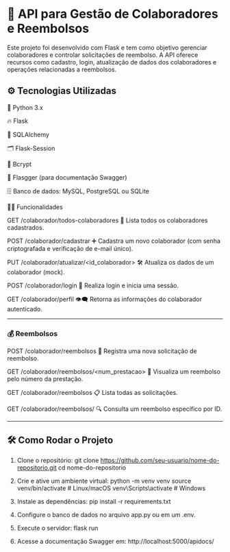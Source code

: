 # 🧩 API para Gestão de Colaboradores e Reembolsos
Este projeto foi desenvolvido com Flask e tem como objetivo gerenciar colaboradores e controlar solicitações de reembolso. A API oferece recursos como cadastro, login, atualização de dados dos colaboradores e operações relacionadas a reembolsos.

## ⚙️ Tecnologias Utilizadas
🐍 Python 3.x

🔥 Flask

🧬 SQLAlchemy

🗂️ Flask-Session

🔐 Bcrypt

📘 Flasgger (para documentação Swagger)

🗄️ Banco de dados: MySQL, PostgreSQL ou SQLite




🧑‍💼 Funcionalidades

GET /colaborador/todos-colaboradores
🔎 Lista todos os colaboradores cadastrados.

POST /colaborador/cadastrar
➕ Cadastra um novo colaborador (com senha criptografada e verificação de e-mail único).

PUT /colaborador/atualizar/<id_colaborador>
🛠️ Atualiza os dados de um colaborador (mock).

POST /colaborador/login
🔑 Realiza login e inicia uma sessão.

GET /colaborador/perfil
👁️‍🗨️ Retorna as informações do colaborador autenticado.

---

###  💰 Reembolsos
POST /colaborador/reembolsos
📝 Registra uma nova solicitação de reembolso.

GET /colaborador/reembolsos/<num_prestacao>
📄 Visualiza um reembolso pelo número da prestação.

GET /colaborador/reembolsos
📋 Lista todas as solicitações.

GET /colaborador/reembolsos/<id>
🔍 Consulta um reembolso específico por ID.

---

## 🛠️ Como Rodar o Projeto

1. Clone o repositório:
   git clone https://github.com/seu-usuario/nome-do-repositorio.git
   cd nome-do-repositorio

2. Crie e ative um ambiente virtual:
  python -m venv venv
  source venv/bin/activate  # Linux/macOS
  venv\Scripts\activate     # Windows

3. Instale as dependências:
  pip install -r requirements.txt

4. Configure o banco de dados no arquivo app.py ou em um .env.

5. Execute o servidor:
  flask run
6. Acesse a documentação Swagger em:
   http://localhost:5000/apidocs/